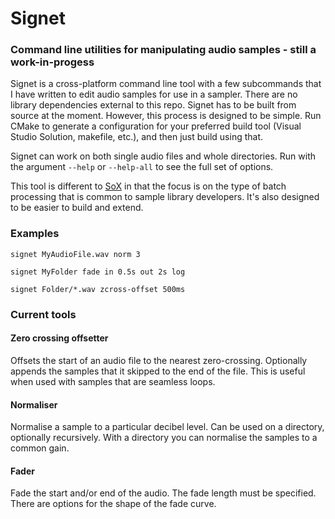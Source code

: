 # Signet
### Command line utilities for manipulating audio samples - still a work-in-progess

Signet is a cross-platform command line tool with a few subcommands that I have written to edit audio samples for use in a sampler. There are no library dependencies external to this repo. Signet has to be built from source at the moment. However, this process is designed to be simple. Run CMake to generate a configuration for your preferred build tool (Visual Studio Solution, makefile, etc.), and then just build using that.

Signet can work on both single audio files and whole directories. Run with the argument `--help` or `--help-all` to see the full set of options.

This tool is different to [SoX](http://sox.sourceforge.net/) in that the focus is on the type of batch processing that is common to sample library developers. It's also designed to be easier to build and extend. 

### Examples
`signet MyAudioFile.wav norm 3`

`signet MyFolder fade in 0.5s out 2s log`

`signet Folder/*.wav zcross-offset 500ms`

### Current tools
#### Zero crossing offsetter
Offsets the start of an audio file to the nearest zero-crossing. Optionally appends the samples that it skipped to the end of the file. This is useful when used with samples that are seamless loops.
#### Normaliser
Normalise a sample to a particular decibel level. Can be used on a directory, optionally recursively. With a directory you can normalise the samples to a common gain.
#### Fader
Fade the start and/or end of the audio. The fade length must be specified. There are options for the shape of the fade curve.
